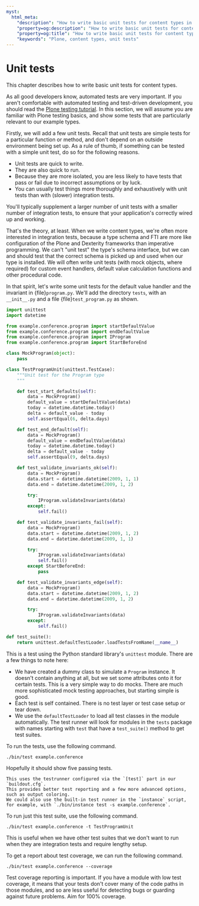 ```yaml
---
myst:
  html_meta:
    "description": "How to write basic unit tests for content types in Plone"
    "property=og:description": "How to write basic unit tests for content types in Plone"
    "property=og:title": "How to write basic unit tests for content types in Plone"
    "keywords": "Plone, content types, unit tests"
---
```


# Unit tests

This chapter describes how to write basic unit tests for content types.

As all good developers know, automated tests are very important.
If you aren't comfortable with automated testing and test-driven development, you should read the [Plone testing tutorial](https://5.docs.plone.org/external/plone.testing/docs/index.html).
In this section, we will assume you are familiar with Plone testing basics, and show some tests that are particularly relevant to our example types.

Firstly, we will add a few unit tests.
Recall that unit tests are simple tests for a particular function or method, and don't depend on an outside environment being set up.
As a rule of thumb, if something can be tested with a simple unit test, do so for the following reasons.

-   Unit tests are quick to write.
-   They are also quick to run.
-   Because they are more isolated, you are less likely to have tests that pass or fail due to incorrect assumptions or by luck.
-   You can usually test things more thoroughly and exhaustively with unit tests than with (slower) integration tests.

You'll typically supplement a larger number of unit tests with a smaller number of integration tests, to ensure that your application's correctly wired up and working.

That's the theory, at least.
When we write content types, we're often more interested in integration tests, because a type schema and FTI are more like configuration of the Plone and Dexterity frameworks than imperative programming.
We can't "unit test" the type's schema interface, but we can and should test that the correct schema is picked up and used when our type is installed.
We will often write unit tests (with mock objects, where required) for custom event handlers, default value calculation functions and other procedural code.

In that spirit, let's write some unit tests for the default value handler and the invariant in {file}`program.py`.
We'll add the directory `tests`, with an `__init__.py` and a file {file}`test_program.py` as shown.

```python
import unittest
import datetime

from example.conference.program import startDefaultValue
from example.conference.program import endDefaultValue
from example.conference.program import IProgram
from example.conference.program import StartBeforeEnd

class MockProgram(object):
    pass

class TestProgramUnit(unittest.TestCase):
    """Unit test for the Program type
    """

    def test_start_defaults(self):
        data = MockProgram()
        default_value = startDefaultValue(data)
        today = datetime.datetime.today()
        delta = default_value - today
        self.assertEqual(6, delta.days)

    def test_end_default(self):
        data = MockProgram()
        default_value = endDefaultValue(data)
        today = datetime.datetime.today()
        delta = default_value - today
        self.assertEqual(9, delta.days)

    def test_validate_invariants_ok(self):
        data = MockProgram()
        data.start = datetime.datetime(2009, 1, 1)
        data.end = datetime.datetime(2009, 1, 2)

        try:
            IProgram.validateInvariants(data)
        except:
            self.fail()

    def test_validate_invariants_fail(self):
        data = MockProgram()
        data.start = datetime.datetime(2009, 1, 2)
        data.end = datetime.datetime(2009, 1, 1)

        try:
            IProgram.validateInvariants(data)
            self.fail()
        except StartBeforeEnd:
            pass

    def test_validate_invariants_edge(self):
        data = MockProgram()
        data.start = datetime.datetime(2009, 1, 2)
        data.end = datetime.datetime(2009, 1, 2)

        try:
            IProgram.validateInvariants(data)
        except:
            self.fail()

def test_suite():
    return unittest.defaultTestLoader.loadTestsFromName(__name__)
```

This is a test using the Python standard library's `unittest` module.
There are a few things to note here:

-   We have created a dummy class to simulate a `Program` instance.
    It doesn't contain anything at all, but we set some attributes onto it for certain tests.
    This is a very simple way to do mocks.
    There are much more sophisticated mock testing approaches, but starting simple is good.
-   Each test is self contained.
    There is no test layer or test case setup or tear down.
-   We use the `defaultTestLoader` to load all test classes in the module automatically.
    The test runner will look for modules in the `tests` package with names starting with `test` that have a `test_suite()` method to get test suites.

To run the tests, use the following command.

```shell
./bin/test example.conference
```

Hopefully it should show five passing tests.

```{note}
This uses the testrunner configured via the `[test]` part in our `buildout.cfg`.
This provides better test reporting and a few more advanced options, such as output coloring.
We could also use the built-in test runner in the `instance` script, for example, with `./bin/instance test -s example.conference`.
```

To run just this test suite, use the following command.

```shell
./bin/test example.conference -t TestProgramUnit
```

This is useful when we have other test suites that we don't want to run when they are integration tests and require lengthy setup.

To get a report about test coverage, we can run the following command.

```shell
./bin/test example.conference --coverage
```

Test coverage reporting is important.
If you have a module with low test coverage, it means that your tests don't cover many of the code paths in those modules, and so are less useful for detecting bugs or guarding against future problems.
Aim for 100% coverage.
